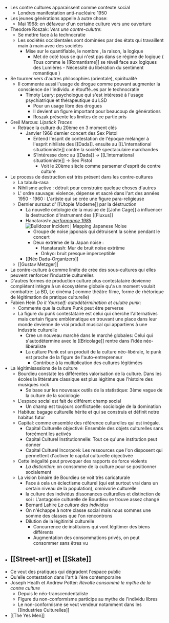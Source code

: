 - Les contre cultures apparaissent comme contexte social
	- Londres manifestation anti-nucléaire 1950
- Les jeunes générations appelle à autre chose:
	- Mai 1968: en défaveur d'un certaine culture vers une ouverture
- Theodore Roszak: *Vers une contre-culutre*:
	- Se mettre face à la technocratie
	- Les sociétés occidentales sont dominées par des états qui travaillent main à main avec des sociétés
		- Mise sur le quantifiable, le nombre , la raison, la logique
			- Met de coté tous se qui n'est pas dans se régime de logique ( Tous comme le [[Romantisme]] se réveil face aux logiques des Lumières - Nécessité du libération du sentiment romantique )
- Se tourner vers d'autres philosophies (orientale), spiritualité
	- Il commente aussi l'usage de drogue comme pouvant augmenter la conscience de l'individu..e étouffé..es par le technocratie
		- Timoty Leary: psychologue qui s'est intéressé à l'usage psychiatrique et thérapeutique du LSD
			- Pour un usage libre des drogues
			- Il devient un figure important pour beaucoup de générations
			- Roszak présente les limites de ce partie pris
- Greil Marcus: *Lipstick Traces*
	- Retrace la culture du 20ème en 3 moment clés
		- Janvier 1968 dernier concert des Sex Pistol
			- Entend l'esprit de contestation de l'époque mélanger à l'esprit nihiliste des [[Dada]]. ensuite au [[L’international situationniste]] contre la société spectaculaire marchandes
			- S'intéresse donc au [[Dada]] -> [[L’international situationniste]] -> Sex Pistol
				- Voit le 20ème siècle comme parsemer d'esprit de contre culture
- Le process de destruction est très présent dans les contre-cultures
	- La tabula-rasa
	- Nihilisme active : détruit pour construire quelque choses d'autres
	- L' ordre sauvage: violence, dépense et sacré dans l'art des années 1950 - 1960 : L'artiste qui se crée une figure para-religieuse
	- Dernier sursaut d' [[Utopie Moderne]] par la déstruction
		- La nouvelle ontologie de la musiue de [[John Cage]] a influencer la destruction d'instrument des [[Fluxus]]
		- Hanatarash: [*performance 1985*](https://www.facebook.com/watch/?v=1530676013997212) ![Bulldozer Incident | Mapping Japanese Noise](https://www.johnaulich.co.uk/japanesenoise/wp-content/uploads/2015/04/bulldozer.jpg)
			- Groupe de noise japonais qui détruisent la scène pendant le concert
			- Deux extrême de la Japan noise :
				- Hanatarash: Mur de bruit noise extrême
				- Onkyo: bruit presque imperceptible
		- [[Néo Dada-Organizers]]
	- [[Gustav Metzger]]
- La contre-culture à comme limite de crée des sous-cultures qui elles peuvent renforcer l'industrie culturelles
- D'autres formes de production culture plus contestataire devienne complètent intègre à un écosystème globale qu'a un moment voulait combattre: La BD, Le cinéma ( comme théâtre filme, forme de rhétorique de légitimation de pratique culturelle)
- Fabien Hein *Do it Yourself: autodétérmination et culutre punk*:
	- Commente que la culture Punk peut être perverse
	- La figure du punk contestataire est celui qui cherche l'alternatives mais certain figure emblématique en trouvant une place dans leur monde devienne de vrai produit musical qui appartiens à une industrie culturelle
		- Cree un nouveau marché dans le marché globales: Celui qui s'autodétermine avec le [[Bricolage]] rentre dans l'idée néo-libéraliste
		- La culture Punk est un produit de la culture néo-libérale, le punk est proche de la figure de l'auto-entrepreneur
			- Contribue à la multiplication des cultures légitimées
- La légitimisassions de la culture
	- Bourdieu constate les différentes valorisation de la culture. Dans les écoles la littérature classique est plus légitime que l'histoire des musiques rock
		- Se base sur les nouveaux outils de la statistique: 3ème vague de la culture de la sociologie
	- L'espace social est fait de différent champ social
		- Un champ est toujours conflictuelle: sociologie de la domination
	- Habitus: bagage culturelle hérite et qui se construis et définit notre habitus futur
	- Capital: comme ensemble des référence culturelles qui est inégale.
		- Capital Culturelle objectivé: Ensemble des objets culturelles sans forcément les activés
		- Capital Culturel Institutionnelle: Tout ce qu'une institution peut donner
		- Capital Culturel Incorporé: Les ressources que l'on disposent qui permettent d'activer le capital culturelle objectivée
	- Cette inégalité peut provoquer des rapports de force violents
		- *La disticntion*: on consomme de la culture pour se positionner socialement
	- La vision binaire de Bourdieu se voit très caricaturale
		- Face à cela un éclectisme culturel (qui est surtout vrai dans un certain niveau de la population), omnivorie culturelle
		- la culture des individus dissonances culturelles et distinction de soi : L'antagonie culturelle de Bourdieu se trouve assez changé
		- Bernard Lahire *La culture des individus*
		- On n'échappe à notre classe social mais nous sommes une somme des classes que l'on rencontrons
		- Dilution de la légitimité culturelle
			- Concurrence de instituions qui vont légitimer des biens différents
			- Augmentation des consommations privés, on peut consommer sans êtres vu
- ## [[Street-art]] et [[Skate]]
- Ce veut des pratiques qui dégradent l'espace public
- Qu'elle contestation dans l'art à l'ère contemporaine
- Joseph Heath et Andrew Potter: *Révolte consommé le mythe de la contre culture*
	- Depuis le néo-transcendentaliste
	- Figure du non-conformisme participe au mythe de l'individu libres
	- Le non-conformisme se veut vendeur notamment dans les [[Industries Culturelles]]
- [[The Yes Men]]